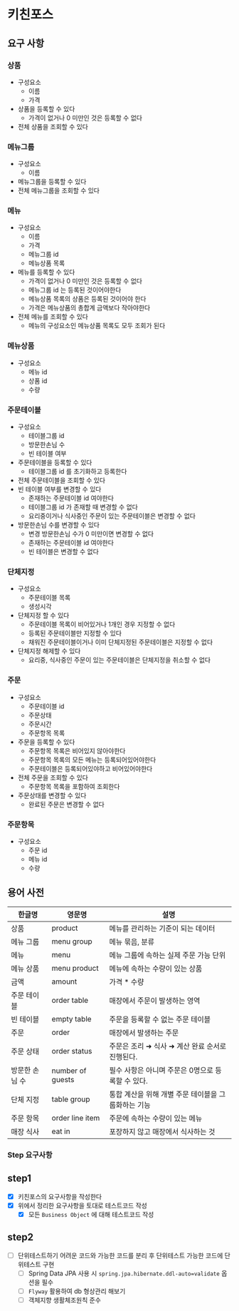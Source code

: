 # 키친포스

## 요구 사항

### 상품

- 구성요소
  - 이름
  - 가격
- 상품을 등록할 수 있다
  - 가격이 없거나 0 미만인 것은 등록할 수 없다
- 전체 상품을 조회할 수 있다

### 메뉴그룹

- 구성요소
  - 이름
- 메뉴그룹을 등록할 수 있다
- 전체 메뉴그룹을 조회할 수 있다

### 메뉴

- 구성요소
  - 이름
  - 가격
  - 메뉴그룹 id
  - 메뉴상품 목록
- 메뉴를 등록할 수 있다
  - 가격이 없거나 0 미만인 것은 등록할 수 없다
  - 메뉴그룹 id 는 등록된 것이어야한다
  - 메뉴상품 목록의 상품은 등록된 것이어야 한다
  - 가격은 메뉴상품의 총합계 금액보다 작아야한다
- 전체 메뉴를 조회할 수 있다
  - 메뉴의 구성요소인 메뉴상품 목록도 모두 조회가 된다

### 메뉴상품

- 구성요소
  - 메뉴 id
  - 상품 id
  - 수량

### 주문테이블

- 구성요소
  - 테이블그룹 id
  - 방문한손님 수
  - 빈 테이블 여부
- 주문테이블을 등록할 수 있다
  - 테이블그룹 id 를 초기화하고 등록한다
- 전체 주문테이블을 조회할 수 있다
- 빈 테이블 여부를 변경할 수 있다
  - 존재하는 주문테이블 id 여야한다
  - 테이블그룹 id 가 존재할 때 변경할 수 없다
  - 요리중이거나 식사중인 주문이 있는 주문테이블은 변경할 수 없다
- 방문한손님 수를 변경할 수 있다
  - 변경 방문한손님 수가 0 미만이면 변경할 수 없다
  - 존재하는 주문테이블 id 여야한다
  - 빈 테이블은 변경할 수 없다

### 단체지정

- 구성요소
  - 주문테이블 목록
  - 생성시각
- 단체지정 할 수 있다
  - 주문테이블 목록이 비어있거나 1개인 경우 지정할 수 없다
  - 등록된 주문테이블만 지정할 수 있다
  - 채워진 주문테이블이거나 이미 단체지정된 주문테이블은 지정할 수 없다
- 단체지정 해제할 수 있다
  - 요리중, 식사중인 주문이 있는 주문테이블은 단체지정을 취소할 수 없다

### 주문

- 구성요소
  - 주문테이블 id
  - 주문상태
  - 주문시간
  - 주문항목 목록
- 주문을 등록할 수 있다
  - 주문항목 목록은 비어있지 않아야한다
  - 주문항목 목록의 모든 메뉴는 등록되어있어야한다
  - 주문테이블은 등록되어있야하고 비어있어야한다
- 전체 주문을 조회할 수 있다
  - 주문항목 목록을 포함하여 조회한다
- 주문상태를 변경할 수 있다
  - 완료된 주문은 변경할 수 없다

### 주문항목

- 구성요소
  - 주문 id
  - 메뉴 id
  - 수량

## 용어 사전

| 한글명 | 영문명 | 설명 |
| --- | --- | --- |
| 상품 | product | 메뉴를 관리하는 기준이 되는 데이터 |
| 메뉴 그룹 | menu group | 메뉴 묶음, 분류 |
| 메뉴 | menu | 메뉴 그룹에 속하는 실제 주문 가능 단위 |
| 메뉴 상품 | menu product | 메뉴에 속하는 수량이 있는 상품 |
| 금액 | amount | 가격 * 수량 |
| 주문 테이블 | order table | 매장에서 주문이 발생하는 영역 |
| 빈 테이블 | empty table | 주문을 등록할 수 없는 주문 테이블 |
| 주문 | order | 매장에서 발생하는 주문 |
| 주문 상태 | order status | 주문은 조리 ➜ 식사 ➜ 계산 완료 순서로 진행된다. |
| 방문한 손님 수 | number of guests | 필수 사항은 아니며 주문은 0명으로 등록할 수 있다. |
| 단체 지정 | table group | 통합 계산을 위해 개별 주문 테이블을 그룹화하는 기능 |
| 주문 항목 | order line item | 주문에 속하는 수량이 있는 메뉴 |
| 매장 식사 | eat in | 포장하지 않고 매장에서 식사하는 것 |

### Step 요구사항

## step1

-[x] 키친포스의 요구사항을 작성한다
-[x] 위에서 정리한 요구사항을 토대로 테스트코드 작성
  -[x] 모든 `Business Object` 에 대해 테스트코드 작성

## step2

-[ ] 단위테스트하기 어려운 코드와 가능한 코드를 분리 후 단위테스트 가능한 코드에 단위테스트 구현
  -[ ] Spring Data JPA 사용 시 `spring.jpa.hibernate.ddl-auto=validate` 옵션을 필수
  -[ ] `Flyway` 활용하여 db 형상관리 해보기
  -[ ] 객체지향 생활체조원칙 준수
